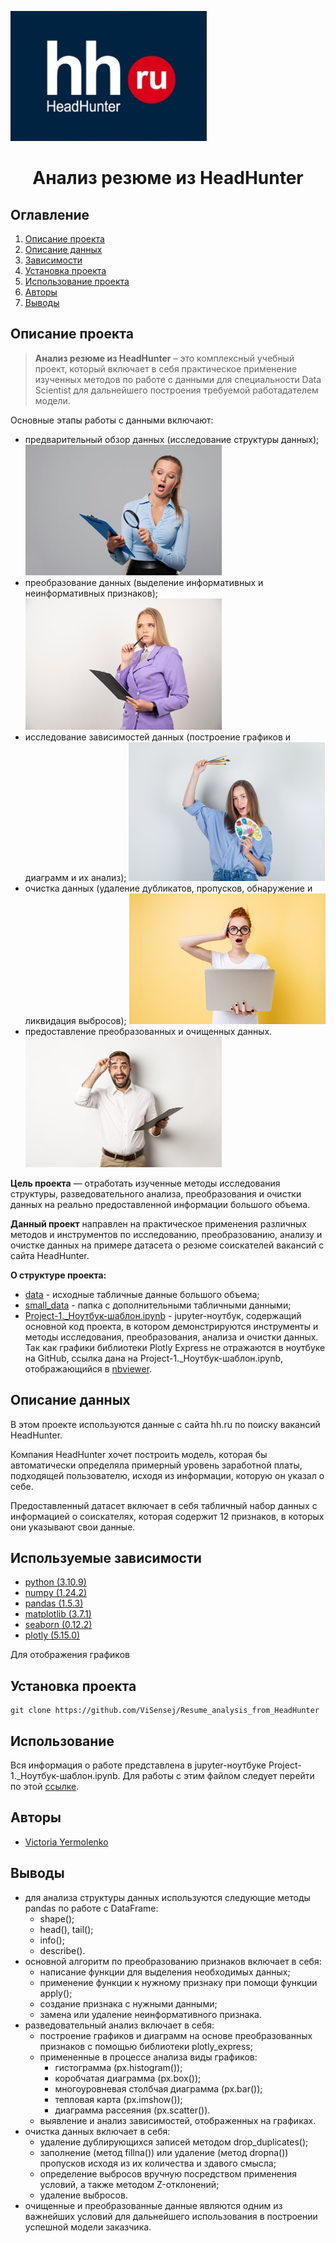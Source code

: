 ![](./images/main_sign.png)
# <center> Анализ резюме из HeadHunter </center>
## Оглавление
1. [Описание проекта](#Описание-проекта)
2. [Описание данных](#Описание-данных)
3. [Зависимости](#Зависимости)
4. [Установка проекта](#Установка-проекта)
5. [Использование проекта](#Использование-проекта)
6. [Авторы](#Авторы)
7. [Выводы](#Использование-проекта)

## Описание проекта

> **Анализ резюме из HeadHunter** – это комплексный учебный проект, который включает в себя практическое применение изученных методов по работе с данными для специальности Data Scientist для дальнейшего построения требуемой работадателем модели.

Основные этапы работы с данными включают:
* предварительный обзор данных (исследование структуры данных);
![](./images/studing.png)
* преобразование данных (выделение информативных и неинформативных признаков);
![](./images/modify.png)
* исследование зависимостей данных (построение графиков и диаграмм и их анализ);
![](./images/vizualization.png)
* очистка данных (удаление дубликатов, пропусков, обнаружение и ликвидация выбросов);
![](./images/cleaning_process.png)
* предоставление преобразованных и очищенных данных.
![](./images/cleaned_data.png)

**Цель проекта** — отработать изученные методы исследования структуры, разведовательного анализа, преобразования и очистки данных на реально предоставленной информации большого объема.

**Данный проект** направлен на практическое применения различных методов и инструментов по исследованию, преобразованию, анализу и очистке данных на примере датасета о резюме соискателей вакансий с сайта HeadHunter.

**О структуре проекта:**
* [data](https://drive.google.com/file/d/1dj7a5ouwjiQUAQDi5AlKdhIdLCTBHQUd/view?usp=drive_link) - исходные табличные данные большого объема;
* [small_data](./small_data) - папка c дополнительными табличными данными;
* [Project-1._Ноутбук-шаблон.ipynb](https://nbviewer.org/github/ViSensej/Resume_analysis_from_HeadHunter/blob/master/Project-1._%D0%9D%D0%BE%D1%83%D1%82%D0%B1%D1%83%D0%BA-%D1%88%D0%B0%D0%B1%D0%BB%D0%BE%D0%BD.ipynb) - jupyter-ноутбук, содержащий основной код проекта, в котором демонстрируются инструменты и методы исследования, преобразования, анализа и очистки данных. Так как графики библиотеки Plotly Express не отражаются в ноутбуке на GitHub, ссылка дана на Project-1._Ноутбук-шаблон.ipynb, отображающийся в [nbviewer](https://nbviewer.org/).

## Описание данных
В этом проекте используются данные с сайта hh.ru по поиску вакансий HeadHunter.

Компания HeadHunter хочет построить модель, которая бы автоматически определяла примерный уровень заработной платы, подходящей пользователю, исходя из информации, которую он указал о себе.

Предоставленный датасет включает в себя табличный набор данных с информацией о соискателях, которая содержит 12 признаков, в которых они указывают свои данные.


## Используемые зависимости
  * [python (3.10.9)](https://python.org/)
  * [numpy (1.24.2)](https://numpy.org)
  * [pandas (1.5.3)](https://pandas.pydata.org)
  * [matplotlib (3.7.1)](https://matplotlib.org)
  * [seaborn (0.12.2)](https://seaborn.pydata.org)
  * [plotly (5.15.0)](https://plotly.com)

Для отображения графиков 

## Установка проекта

```
git clone https://github.com/ViSensej/Resume_analysis_from_HeadHunter
```

## Использование
Вся информация о работе представлена в jupyter-ноутбуке Project-1._Ноутбук-шаблон.ipynb. Для работы с этим файлом следует перейти по этой [ссылке](https://nbviewer.org/github/ViSensej/Resume_analysis_from_HeadHunter/blob/master/Project-1._%D0%9D%D0%BE%D1%83%D1%82%D0%B1%D1%83%D0%BA-%D1%88%D0%B0%D0%B1%D0%BB%D0%BE%D0%BD.ipynb).

## Авторы

* [Victoria Yermolenko](https://vk.com/id5216228)

## Выводы

* для анализа структуры данных используются следующие методы pandas по работе с DataFrame: 
    * shape();
    * head(), tail();
    * info();
    * describe().  
* основной алгоритм по преобразованию признаков включает в себя:
    * написание функции для выделения необходимых данных;
    * применение функции к нужному признаку при помощи функции apply();
    * создание признака с нужными данными;
    * замена или удаление неинформативного признака.    
* разведовательный анализ включает в себя:
    * построение графиков и диаграмм на основе преобразованных признаков с помощью библиотеки plotly_express;
    * примененные в процессе анализа виды графиков: 
      * гистограмма (px.histogram());
      * коробчатая диаграмма (px.box());
      * многоуровневая столбчая диаграмма (px.bar());
      * тепловая карта (px.imshow());
      * диаграмма рассеяния (px.scatter()).
   * выявление и анализ зависимостей, отображенных на графиках.
* очистка данных включает в себя:
    * удаление дублирующихся записей методом drop_duplicates();
    * заполнение (метод fillna()) или удаление (метод dropna()) пропусков исходя из их количества и здавого смысла; 
    * определение выбросов вручную посредством применения условий, а также методом Z-отклонений;
    * удаление выбросов.
* очищенные и преобразованные данные являются одним из важнейших условий для дальнейшего использования в построении успешной модели заказчика.